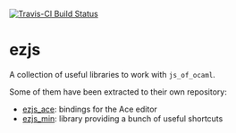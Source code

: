 [![Travis-CI Build Status](https://travis-ci.org/OCamlPro/ezjs.svg?branch=master)](https://travis-ci.org/OCamlPro/ezjs)
# ezjs

A collection of useful libraries to work with `js_of_ocaml`.

Some of them have been extracted to their own repository:

- [ezjs_ace]:  bindings for the Ace editor
- [ezjs_min]: library providing a bunch of useful shortcuts

[ezjs_ace]: https://github.com/OCamlPro/ezjs_ace
[ezjs_min]: https://github.com/OCamlPro/ezjs_min
